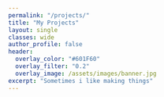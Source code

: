 ```yaml
---
permalink: "/projects/"
title: "My Projects"
layout: single
classes: wide
author_profile: false
header:
  overlay_color: "#601F60"
  overlay_filter: "0.2"
  overlay_image: /assets/images/banner.jpg
excerpt: "Sometimes i like making things"
---
```

